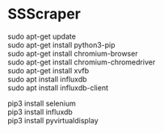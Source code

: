 # SSScraper
sudo apt-get update  
sudo apt-get install python3-pip  
sudo apt-get install chromium-browser  
sudo apt-get install chromium-chromedriver  
sudo apt-get install xvfb  
sudo apt install influxdb  
sudo apt install influxdb-client  

pip3 install selenium  
pip3 install influxdb  
pip3 install pyvirtualdisplay  
